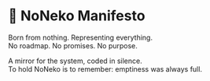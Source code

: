 # 🐾 NoNeko Manifesto

Born from nothing. Representing everything.  
No roadmap. No promises. No purpose.  

A mirror for the system, coded in silence.  
To hold NoNeko is to remember: emptiness was always full.  
